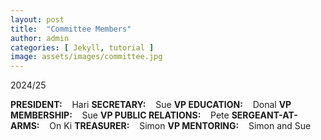 ```yaml
---
layout: post
title:  "Committee Members"
author: admin
categories: [ Jekyll, tutorial ]
image: assets/images/committee.jpg
---
```

2024/25

**PRESIDENT:**&nbsp;&nbsp;&nbsp; Hari
**SECRETARY:**&nbsp;&nbsp;&nbsp; Sue
**VP EDUCATION:**&nbsp;&nbsp;&nbsp; Donal
**VP MEMBERSHIP:**&nbsp;&nbsp;&nbsp; Sue
**VP PUBLIC RELATIONS:**&nbsp;&nbsp;&nbsp; Pete
**SERGEANT-AT-ARMS:**&nbsp;&nbsp;&nbsp; On Ki
**TREASURER:**&nbsp;&nbsp;&nbsp; Simon
**VP MENTORING:**&nbsp;&nbsp;&nbsp; Simon and Sue
